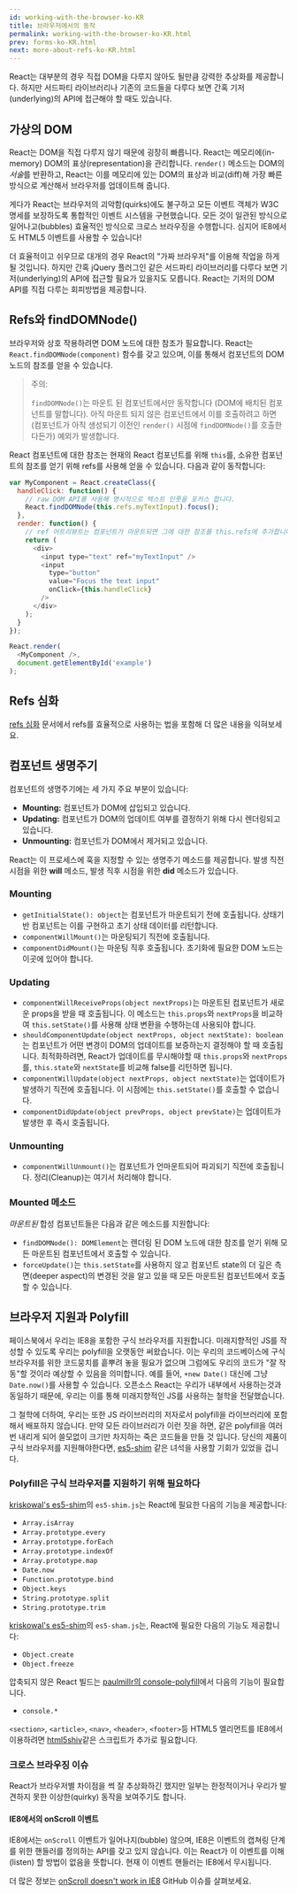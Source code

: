 ```yaml
---
id: working-with-the-browser-ko-KR
title: 브라우저에서의 동작
permalink: working-with-the-browser-ko-KR.html
prev: forms-ko-KR.html
next: more-about-refs-ko-KR.html
---
```


React는 대부분의 경우 직접 DOM을 다루지 않아도 될만큼 강력한 추상화를 제공합니다. 하지만 서드파티 라이브러리나 기존의 코드들을 다루다 보면 간혹 기저(underlying)의 API에 접근해야 할 때도 있습니다.


## 가상의 DOM

React는 DOM을 직접 다루지 않기 때문에 굉장히 빠릅니다. React는 메모리에(in-memory) DOM의 표상(representation)을 관리합니다. `render()` 메소드는 DOM의 *서술*를 반환하고, React는 이를 메모리에 있는 DOM의 표상과 비교(diff)해 가장 빠른 방식으로 계산해서 브라우저를 업데이트해 줍니다.

게다가 React는 브라우저의 괴악함(quirks)에도 불구하고 모든 이벤트 객체가 W3C 명세를 보장하도록 통합적인 이벤트 시스템을 구현했습니다. 모든 것이 일관된 방식으로 일어나고(bubbles) 효율적인 방식으로 크로스 브라우징을 수행합니다. 심지어 IE8에서도 HTML5 이벤트를 사용할 수 있습니다!

더 효율적이고 쉬우므로 대개의 경우 React의 "가짜 브라우저"를 이용해 작업을 하게 될 것입니다. 하지만 간혹 jQuery 플러그인 같은 서드파티 라이브러리를 다루다 보면 기저(underlying)의 API에 접근할 필요가 있을지도 모릅니다. React는 기저의 DOM API를 직접 다루는 회피방법을 제공합니다.


## Refs와 findDOMNode()

브라우저와 상호 작용하려면 DOM 노드에 대한 참조가 필요합니다. React는 `React.findDOMNode(component)` 함수를 갖고 있으며, 이를 통해서 컴포넌트의 DOM 노드의 참조를 얻을 수 있습니다.

> 주의:
>
> `findDOMNode()`는 마운트 된 컴포넌트에서만 동작합니다 (DOM에 배치된 컴포넌트를 말합니다). 아직 마운트 되지 않은 컴포넌트에서 이를 호출하려고 하면 (컴포넌트가 아직 생성되기 이전인 `render()` 시점에 `findDOMNode()`를 호출한다든가) 예외가 발생합니다.

React 컴포넌트에 대한 참조는 현재의 React 컴포넌트를 위해 `this`를, 소유한 컴포넌트의 참조를 얻기 위해 refs를 사용해 얻을 수 있습니다. 다음과 같이 동작합니다:

```javascript
var MyComponent = React.createClass({
  handleClick: function() {
    // raw DOM API를 사용해 명시적으로 텍스트 인풋을 포커스 합니다.
    React.findDOMNode(this.refs.myTextInput).focus();
  },
  render: function() {
    // ref 어트리뷰트는 컴포넌트가 마운트되면 그에 대한 참조를 this.refs에 추가합니다.
    return (
      <div>
        <input type="text" ref="myTextInput" />
        <input
          type="button"
          value="Focus the text input"
          onClick={this.handleClick}
        />
      </div>
    );
  }
});

React.render(
  <MyComponent />,
  document.getElementById('example')
);
```


## Refs 심화

[refs 심화](/react/docs/more-about-refs-ko-KR.html) 문서에서 refs를 효율적으로 사용하는 법을 포함해 더 많은 내용을 익혀보세요.


<a name="component-lifecycle"></a>
## 컴포넌트 생명주기

컴포넌트의 생명주기에는 세 가지 주요 부분이 있습니다:

* **Mounting:** 컴포넌트가 DOM에 삽입되고 있습니다.
* **Updating:** 컴포넌트가 DOM의 업데이트 여부를 결정하기 위해 다시 렌더링되고 있습니다.
* **Unmounting:** 컴포넌트가 DOM에서 제거되고 있습니다.

React는 이 프로세스에 훅을 지정할 수 있는 생명주기 메소드를 제공합니다. 발생 직전 시점을 위한 **will** 메소드, 발생 직후 시점을 위한 **did** 메소드가 있습니다.


### Mounting

* `getInitialState(): object`는 컴포넌트가 마운트되기 전에 호출됩니다. 상태기반 컴포넌트는 이를 구현하고 초기 상태 데이터를 리턴합니다.
* `componentWillMount()`는 마운팅되기 직전에 호출됩니다.
* `componentDidMount()`는 마운팅 직후 호출됩니다. 초기화에 필요한 DOM 노드는 이곳에 있어야 합니다.


### Updating

* `componentWillReceiveProps(object nextProps)`는 마운트된 컴포넌트가 새로운 props을 받을 때 호출됩니다. 이 메소드는 `this.props`와 `nextProps`을 비교하여 `this.setState()`를 사용해 상태 변환을 수행하는데 사용되야 합니다.
* `shouldComponentUpdate(object nextProps, object nextState): boolean`는 컴포넌트가 어떤 변경이 DOM의 업데이트를 보증하는지 결정해야 할 때 호출됩니다. 최적화하려면, React가 업데이트를 무시해야할 때 `this.props`와 `nextProps`를, `this.state`와 `nextState`를 비교해 false를 리턴하면 됩니다. 
* `componentWillUpdate(object nextProps, object nextState)`는 업데이트가 발생하기 직전에 호출됩니다. 이 시점에는 `this.setState()`를 호출할 수 없습니다.
* `componentDidUpdate(object prevProps, object prevState)`는 업데이트가 발생한 후 즉시 호출됩니다.


### Unmounting

* `componentWillUnmount()`는 컴포넌트가 언마운트되어 파괴되기 직전에 호출됩니다. 정리(Cleanup)는 여기서 처리해야 합니다.


### Mounted 메소드

_마운트된_ 합성 컴포넌트들은 다음과 같은 메소드를 지원합니다:

* `findDOMNode(): DOMElement`는 렌더링 된 DOM 노드에 대한 참조를 얻기 위해 모든 마운트된 컴포넌트에서 호출할 수 있습니다.
* `forceUpdate()`는 `this.setState`를 사용하지 않고 컴포넌트 state의 더 깊은 측면(deeper aspect)의 변경된 것을 알고 있을 때 모든 마운트된 컴포넌트에서 호출할 수 있습니다.


## 브라우저 지원과 Polyfill

페이스북에서 우리는 IE8을 포함한 구식 브라우저를 지원합니다. 미래지향적인 JS를 작성할 수 있도록 우리는 polyfill을 오랫동안 써왔습니다. 이는 우리의 코드베이스에 구식 브라우저를 위한 코드뭉치를 흩뿌려 놓을 필요가 없으며 그럼에도 우리의 코드가 "잘 작동"할 것이라 예상할 수 있음을 의미합니다. 예를 들어, `+new Date()` 대신에 그냥 `Date.now()`를 사용할 수 있습니다. 오픈소스 React는 우리가 내부에서 사용하는것과 동일하기 때문에, 우리는 이를 통해 미래지향적인 JS를 사용하는 철학을 전달했습니다.

그 철학에 더하여, 우리는 또한 JS 라이브러리의 저자로서 polyfill을 라이브러리에 포함해서 배포하지 않습니다. 만약 모든 라이브러리가 이런 짓을 하면, 같은 polyfill을 여러 번 내리게 되어 쓸모없이 크기만 차지하는 죽은 코드들을 만들 것 입니다. 당신의 제품이 구식 브라우저를 지원해야한다면, [es5-shim](https://github.com/es-shims/es5-shim) 같은 녀석을 사용할 기회가 있었을 겁니다.


### Polyfill은 구식 브라우저를 지원하기 위해 필요하다

[kriskowal's es5-shim](https://github.com/es-shims/es5-shim)의 `es5-shim.js`는 React에 필요한 다음의 기능을 제공합니다:

* `Array.isArray`
* `Array.prototype.every`
* `Array.prototype.forEach`
* `Array.prototype.indexOf`
* `Array.prototype.map`
* `Date.now`
* `Function.prototype.bind`
* `Object.keys`
* `String.prototype.split`
* `String.prototype.trim`

[kriskowal's es5-shim](https://github.com/kriskowal/es5-shim)의 `es5-sham.js`는, React에 필요한 다음의 기능도 제공합니다:

* `Object.create`
* `Object.freeze`

압축되지 않은 React 빌드는 [paulmillr의 console-polyfill](https://github.com/paulmillr/console-polyfill)에서 다음의 기능이 필요합니다.

* `console.*`

`<section>`, `<article>`, `<nav>`, `<header>`, `<footer>`등 HTML5 엘리먼트를 IE8에서 이용하려면 [html5shiv](https://github.com/aFarkas/html5shiv)같은 스크립트가 추가로 필요합니다.


### 크로스 브라우징 이슈

React가 브라우저별 차이점을 썩 잘 추상화하긴 했지만 일부는 한정적이거나 우리가 발견하지 못한 이상한(quirky) 동작을 보여주기도 합니다. 


#### IE8에서의 onScroll 이벤트

IE8에서는 `onScroll` 이벤트가 일어나지(bubble) 않으며, IE8은 이벤트의 캡쳐링 단계를 위한 핸들러를 정의하는 API를 갖고 있지 않습니다. 이는 React가 이 이벤트를 이해(listen) 할 방법이 없음을 뜻합니다. 현재 이 이벤트 핸들러는 IE8에서 무시됩니다.

더 많은 정보는 [onScroll doesn't work in IE8](https://github.com/facebook/react/issues/631) GitHub 이슈를 살펴보세요.
